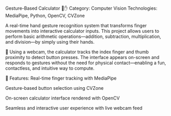 Gesture-Based Calculator 🧮✋
Category: Computer Vision
Technologies: MediaPipe, Python, OpenCV, CVZone

A real-time hand gesture recognition system that transforms finger movements into interactive calculator inputs. This project allows users to perform basic arithmetic operations—addition, subtraction, multiplication, and division—by simply using their hands.

📸 Using a webcam, the calculator tracks the index finger and thumb proximity to detect button presses. The interface appears on-screen and responds to gestures without the need for physical contact—enabling a fun, contactless, and intuitive way to compute.

🔧 Features:
Real-time finger tracking with MediaPipe

Gesture-based button selection using CVZone

On-screen calculator interface rendered with OpenCV

Seamless and interactive user experience with live webcam feed
